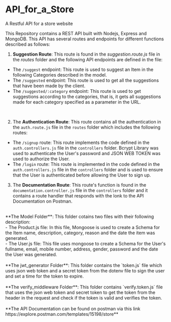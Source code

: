 # API_for_a_Store
A Restful API for a store website

This Repository contains a REST API built with Nodejs, Express and MongoDB. This API has several routes and endpoints for different functions described as follows:
1. **Suggestion Route**: This route is found in the *suggestion.route.js* file in the *routes* folder and the following API endpoints are defined in the file: <br> 
- The `/suggest` endpoint: This route is used to suggest an Item in the following Categories described in the model.<br>
- The `/suggested` endpoint: This route is used to get all the suggestions that have been made by the client. <br>
- The `/suggested/:category` endpoint: This route is used to get suggestions according to the categories, that is, it gets all suggestions made for each category specified as a parameter in the URL. <br>

<br>

2. The **Authentication Route**: This route contains all the authentication in the `auth.route.js` file in the `routes` folder which includes the following routes: <br>
- The `/signup` route: This route implements the code defined in the `auth.controllers.js` file in the `controllers` folder. Bcrypt Library was used to authenticate the User's password and JSON WEB TOKEN was used to authorize the User. <br>
- The `/login` route: This route is implemented in the code defined in the `auth.controllers.js` file in the `controllers` folder and is used to ensure that the User is authenticated before allowing the User to sign up. <br>

3. The **Documentation Route**: This route's function is found in the `documentation.controller.js` file in the `controllers` folder and it contains a route handler that responds with the lonk to the API Documentation on Postman. <br>

<br>
**The Model Folder**: This folder cotains two files with their following description: <br>
- The Product.js file: In this file, Mongoose is used to create a Schema for the Item name, description, category, reason and the date the item was generated. <br>
- The User.js file: This file uses mongoose to create a Schema for the User's fullname, email, mobile number, address, gender, password and the date the User was generated. <br>

<br>
**The jwt_generator Folder**: This folder contains the `token.js` file which uses json web token and a secret token from the dotenv file to sign the user and set a time for the token to expire. <br>

<br>
**The verify_middleware Folder**: This folder contains `verify.token.js` file that uses the json web token and secret token to get the token from the header in the request and check if the token is valid and verifies the token. <br>

<br>
**The API Documentation can be found on postman via this link https://explore.postman.com/templates/15198/store**
